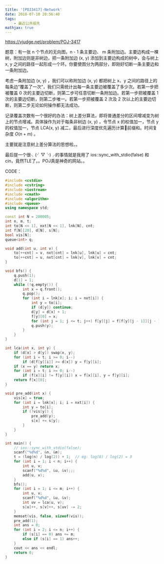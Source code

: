 ```yaml
---
title: '[POJ3417]-Network'
date: 2018-07-10 20:56:40
tags: 
    - 最近公共祖先
mathjax: true
---
```


https://vjudge.net/problem/POJ-3417

题意：有一张 n 个节点的无向图，n - 1 条主要边、 m 条附加边。主要边构成一棵树，附加边则是非树边，把一条附加边 (x, y) 添加到主要边构成的树中，会与树上 x, y 之间的路径一起形成一个环。你要使图分为两部分，即刚好切断一条主要边和一条附加边。

考虑一条附加边 (x, y) ，我们可以称附加边 (x, y) 都把树上 x、y 之间的路径上的每条边“覆盖了一次”，我们只需统计出每一条主要边被覆盖了多少次。若第一步把被覆盖 0 次的主要边切断，则第二步可任意切断一条附加边。若第一步把被覆盖 1 次的主要边切断，则第二步唯一。若第一步把被覆盖 2 次及 2 次以上的主要边切断，则第二步无论如何操作都无法成功。

记录覆盖次数有一个很好的办法：树上差分算法，即将普通差分的区间增减变为树上的节点增减。具体操作为对于每条非树边 (x, y) ，令节点 x 的权值加一，节点 y 的权值加一，节点 LCA(x, y) 减二，最后进行深度优先遍历计算前缀和。时间复杂度 $O(n + m)$ 。

主要就是注意树上差分算法的思想啦。。

最后提一个很╮(╯▽╰)╭的事情就是我用了 ios::sync_with_stdio(false) 和 cin，竟然TLE了。。POJ真是神奇的网站。。

CODE：
``` c++
#include <cstdio>
#include <cstring>
#include <iostream>
#include <cmath>
#include <algorithm>
#include <queue>
using namespace std;

const int N = 200005;
int n, m, t;
int to[N << 1], nxt[N << 1], lnk[N], cnt;
int f[N][20], d[N], s[N];
bool vis[N];
queue<int> q;

void add(int u, int v) {
    to[++cnt] = v, nxt[cnt] = lnk[u], lnk[u] = cnt;
    to[++cnt] = u, nxt[cnt] = lnk[v], lnk[v] = cnt;
}

void bfs() {
    q.push(1);
    d[1] = 1;
    while (!q.empty()) {
        int x = q.front();
        q.pop();
        for (int i = lnk[x]; i; i = nxt[i]) {
            int y = to[i];
            if (d[y]) continue;
            d[y] = d[x] + 1;
            f[y][0] = x;
            for (int j = 1; j <= t; j++) f[y][j] = f[f[y][j - 1]][j - 1];
            q.push(y);
        }
    }
}

int lca(int x, int y) {
    if (d[x] > d[y]) swap(x, y);
    for (int i = t; i >= 0; i--)
        if (d[f[y][i]] >= d[x]) y = f[y][i];
    if (x == y) return x;
    for (int i = t; i >= 0; i--)
        if (f[x][i] != f[y][i]) x = f[x][i], y = f[y][i];
    return f[x][0];
}

void pre_add(int x) {
    vis[x] = true;
    for (int i = lnk[x]; i; i = nxt[i]) {
        int y = to[i];
        if (!vis[y]) {
            pre_add(y);
            s[x] += s[y];
        }
    }
}

int main() {
    // ios::sync_with_stdio(false);
    scanf("%d%d", &n, &m);
    t = (log(n) / log(2)) + 1;  // eg: log(8) / log(2) = 3
    for (int i = 1; i < n; i++) {
        int u, v;
        scanf("%d%d", &u, &v);;;
        add(u, v);
    }
    bfs();
    for (int i = 1; i <= m; i++) {
        int u, v;
        scanf("%d%d", &u, &v);
        int uv = lca(u, v);
        s[u]++, s[v]++, s[uv] -= 2;
    }
    memset(vis, false, sizeof(vis));
    pre_add(1);
    int ans = 0;
    for (int i = 2; i <= n; i++) {
        if (s[i] == 0) ans += m;
        else if (s[i] == 1) ans++;
    }
    cout << ans << endl;
    return 0;
}
```